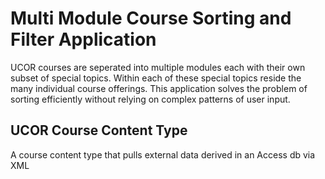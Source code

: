 # Multi Module Course Sorting and Filter Application

UCOR courses are seperated into multiple modules each with their own subset of special topics. Within each of these special topics reside the many individual course offerings. This application solves the problem of sorting efficiently without relying on complex patterns of user input.

## UCOR Course Content Type

A course content type that pulls external data derived in an Access db via XML
